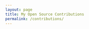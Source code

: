 ```yaml
---
layout: page
title: My Open Source Contributions
permalink: /contributions/
---
```


<!--
The first column, Contribution, must be a hyperlink to the actual contribution,
such as the Wikipedia edit or pull request, etc., with a suitable name.
Type of the contribution should be "Wikipedia edit", "OpenStreet Map feature",
"Project Documentation", "Project Code", "Blog Edit", etc.






| Week #    | Contribution (Link)  |  type | description |
|---|:---|:---|:---|
|  5   | :https://www.openstreetmap.org/changeset/81463055 | :OpenSteetMap Feature|  :I updated some of the information for La Chula | 
|     |     |     |      |
|     |     |     |      |
